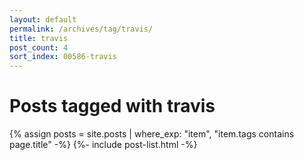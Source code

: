 ```yaml
---
layout: default
permalink: /archives/tag/travis/
title: travis
post_count: 4
sort_index: 00586-travis
---
```

<h1 class="page-heading">Posts tagged with travis</h1>
{% assign posts = site.posts | where_exp: "item", "item.tags contains page.title" -%}
{%- include post-list.html -%}
